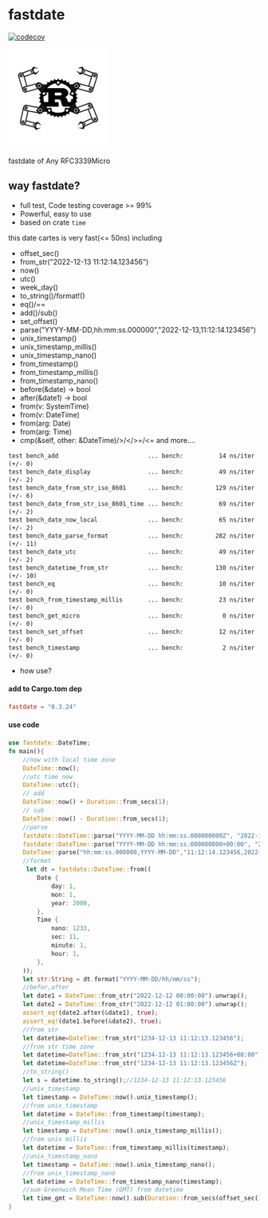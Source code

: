 # fastdate

[![codecov](https://codecov.io/gh/rbatis/fastdate/graph/badge.svg?token=C97H2QBHAQ)](https://codecov.io/gh/rbatis/fastdate)

<img style="width: 200px;height: 200px;" width="200" height="200" src="https://github.com/rbatis/rbatis/blob/master/logo.png?raw=true" />

fastdate of Any RFC3339Micro


## way fastdate?
* full test, Code testing coverage >= 99%
* Powerful, easy to use
* based on crate `time`

this date cartes is very fast(<= 50ns) including 
* offset_sec()
* from_str("2022-12-13 11:12:14.123456")
* now()
* utc()
* week_day()
* to_string()/format!()
* eq()/==
* add()/sub()
* set_offset()
* parse("YYYY-MM-DD,hh:mm:ss.000000","2022-12-13,11:12:14.123456")
* unix_timestamp()
* unix_timestamp_millis()
* unix_timestamp_nano()
* from_timestamp()
* from_timestamp_millis()
* from_timestamp_nano()
* before(&date) -> bool
* after(&date1) -> bool
* from(v: SystemTime)
* from(v: DateTime)
* from(arg: Date)
* from(arg: Time)
* cmp(&self, other: &DateTime)/>/</>=/<= and more....

```log
test bench_add                         ... bench:          14 ns/iter (+/- 0)
test bench_date_display                ... bench:          49 ns/iter (+/- 2)
test bench_date_from_str_iso_8601      ... bench:         129 ns/iter (+/- 6)
test bench_date_from_str_iso_8601_time ... bench:          69 ns/iter (+/- 2)
test bench_date_now_local              ... bench:          65 ns/iter (+/- 2)
test bench_date_parse_format           ... bench:         282 ns/iter (+/- 11)
test bench_date_utc                    ... bench:          49 ns/iter (+/- 2)
test bench_datetime_from_str           ... bench:         130 ns/iter (+/- 10)
test bench_eq                          ... bench:          10 ns/iter (+/- 0)
test bench_from_timestamp_millis       ... bench:          23 ns/iter (+/- 0)
test bench_get_micro                   ... bench:           0 ns/iter (+/- 0)
test bench_set_offset                  ... bench:          12 ns/iter (+/- 0)
test bench_timestamp                   ... bench:           2 ns/iter (+/- 0)
```

* how use?

#### add to Cargo.tom dep
```toml
fastdate = "0.3.24"
```

#### use code
```rust
use fastdate::DateTime;
fn main(){
    //now with local time zone
    DateTime::now();
    //utc time now
    DateTime::utc();
    // add
    DateTime::now() + Duration::from_secs(1);
    // sub
    DateTime::now() - Duration::from_secs(1);
    //parse
    fastdate::DateTime::parse("YYYY-MM-DD hh:mm:ss.000000000Z", "2022-12-13 11:12:14.123456789Z").unwrap();
    fastdate::DateTime::parse("YYYY-MM-DD hh:mm:ss.000000000+00:00", "2022-12-13 11:12:14.123456789+06:00").unwrap();
    DateTime::parse("hh:mm:ss.000000,YYYY-MM-DD","11:12:14.123456,2022-12-13").unwrap();
    //format
     let dt = fastdate::DateTime::from((
        Date {
            day: 1,
            mon: 1,
            year: 2000,
        },
        Time {
            nano: 1233,
            sec: 11,
            minute: 1,
            hour: 1,
        },
    ));
    let str:String = dt.format("YYYY-MM-DD/hh/mm/ss");
    //befor,after
    let date1 = DateTime::from_str("2022-12-12 00:00:00").unwrap();
    let date2 = DateTime::from_str("2022-12-12 01:00:00").unwrap();
    assert_eq!(date2.after(&date1), true);
    assert_eq!(date1.before(&date2), true);
    //from str
    let datetime=DateTime::from_str("1234-12-13 11:12:13.123456");
    //from str time zone
    let datetime=DateTime::from_str("1234-12-13 11:12:13.123456+08:00");
    let datetime=DateTime::from_str("1234-12-13 11:12:13.123456Z");
    //to_string()
    let s = datetime.to_string();//1234-12-13 11:12:13.123456
    //unix_timestamp
    let timestamp = DateTime::now().unix_timestamp();
    //from unix_timestamp
    let datetime = DateTime::from_timestamp(timestamp);
    //unix_timestamp_millis
    let timestamp = DateTime::now().unix_timestamp_millis();
    //from unix millis
    let datetime = DateTime::from_timestamp_millis(timestamp);
    //unix_timestamp_nano
    let timestamp = DateTime::now().unix_timestamp_nano();
    //from unix_timestamp_nano
    let datetime = DateTime::from_timestamp_nano(timestamp);
    //sum Greenwich Mean Time (GMT) from datetime
    let time_gmt = DateTime::now().sub(Duration::from_secs(offset_sec() as u64));
}
```
